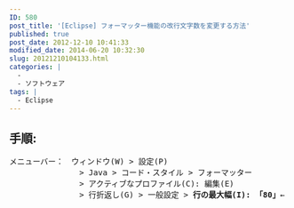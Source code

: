 ```yaml
---
ID: 580
post_title: '[Eclipse] フォーマッター機能の改行文字数を変更する方法'
published: true
post_date: 2012-12-10 10:41:33
modified_date: 2014-06-20 10:32:30
slug: 20121210104133.html
categories: |
  -
  - ソフトウェア
tags: |
  - Eclipse
---
```

<h2>手順:</h2>
<pre>
メニューバー：　ウィンドウ(W) > 設定(P)
　　　　　　　　　> Java > コード・スタイル > フォーマッター
　　　　　　　　　> アクティブなプロファイル(C): 編集(E)
　　　　　　　　　> 行折返し(G) > 一般設定 > <b>行の最大幅(I): 「80」</b>←
</pre>